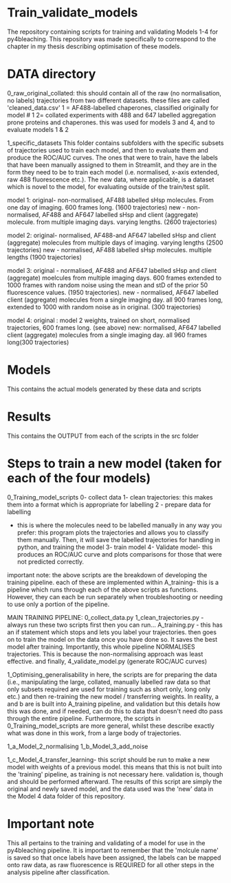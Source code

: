 # Train_validate_models
The repository containing scripts for training and validating Models 1-4 for py4bleaching. This repository was made specifically to correspond to the chapter in my thesis describing optimisation of these models. 

# DATA directory
0_raw_original_collated: this should contain all of the raw (no normalisation, no labels) trajectories from two different datasets. these files are called 'cleaned_data.csv'
1 = AF488-labelled chaperones, classified originally for model # 1
2= collated experiments with 488 and 647 labelled aggregation prone proteins and chaperones. this was used for models 3 and 4, and to evaluate models 1 & 2

1_specific_datasets
This folder contains subfolders with the specific subsets of trajectories used to train each model, and then to evaluate them and produce the ROC/AUC curves. The ones that were to train, have the labels that have been manually assigned to them in Streamlit, and they are in the form they need to be to train each model (i.e. normalised, x-axis extended, raw 488 fluorescence etc.). The new data, where applicable, is a dataset which is novel to the model, for evaluating outside of the train/test split. 

model 1:
original- non-normalised, AF488 labelled sHsp molecules. From one day of imaging. 600 frames long. (1600 trajectories)
new - non-normalised, AF488 and AF647 labelled sHsp and client (aggregate) molecule. from multiple imaging days. varying lengths. (2600 trajectories)

model 2:
original- normalised, AF488-and AF647 labelled sHsp and client (aggregate) molecules from multiple days of imaging. varying lengths (2500 trajectories)
new - normalised, AF488 labelled sHsp molecules. multiple lengths (1900 trajectories)

model 3:
original - normalised, AF488 and AF647 labelled sHsp and client (aggregate) moelcules from multiple imaging days. 600 frames extended to 1000 frames with random noise using the mean and stD of the prior 50 fluorescence values. (1950 trajectories). 
new - normalised, AF647 labelled client (aggregate) molecules from a single imaging day. all 900 frames long, extended to 1000 with random noise as in original. (300 trajectories)

model 4: 
original : model 2 weights, trained on short, normalised trajectories, 600 frames long. (see above)
new: normalised, AF647 labelled client (aggregate) molecules from a single imaging day. all 960 frames long(300 trajectories)


# Models
This contains the actual models generated by these data and scripts

# Results
This contains the OUTPUT from each of the scripts in the src folder

# Steps to train a new model (taken for each of the four models)

0_Training_model_scripts
0- collect data 
1- clean trajectories: this makes them into a format which is appropriate for labelling
2 - prepare data for labelling
- this is where the  molecules need to be labelled manually in any way you prefer: this program plots the trajectories and allows you to classify them manually. Then, it will save the labelled trajectories for handling in python, and training the model
3- train model
4- Validate model- this produces an ROC/AUC curve and plots comparisons for those that were not predicted correctly. 

important note: the above scripts are the breakdown of developing the training pipeline. each of these are implemented within A_training- this is a pipeline which runs through each of the above scripts as functions. However, they can each be run separately when troubleshooting or needing to use only a portion of the pipeline. 

MAIN TRAINING PIPELINE:
0_collect_data.py
1_clean_trajectories.py - always run these two scripts first 
then you can run...
A_training.py - this has an if statement which stops and lets you label your trajectories. then goes on to train the model on the data once you have done so. It saves the best model after training. Importantly, this whole pipeline NORMALISES trajectories. This is because the non-normalising approach was least effective. 
and finally, 4_validate_model.py (generate ROC/AUC curves)


1_Optimising_generalisability
in here, the scripts are for preparing the data (i.e., manipulating the large, collated, manually labelled raw data so that only subsets required are used for training such as short only, long only etc.) and then re-training the new model / transferring weights. In reality, a and b are is built into A_training pipeline, and validation but this details how this was done, and if needed, can do this to data that doesn't need dto pass through the entire pipeline. Furthermore, the scripts in 0_Training_model_scripts are more general, whilst these describe exactly what was done in this work, from a large body of trajectories.

1_a_Model_2_normalising
1_b_Model_3_add_noise

1_c_Model_4_transfer_learning- this script should be run to make a new model with weights of a previous model. this means that this is not built into the 'training' pipeline, as training is not necessary here. validation is, though and should be performed afterward. The results of this script are simply the original and newly saved model, and the data used was the 'new' data in the Model 4 data folder of this repository.



# Important note
This all pertains to the training and validating of a model for use in the py4bleaching pipeline. It is important to remember that the 'molcule name' is saved so that once labels have been assigned, the labels can be mapped onto raw data, as raw fluorescence is REQUIRED for all other steps in the analysis pipeline after classification.